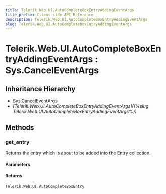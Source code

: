 ```yaml
---
title: Telerik.Web.UI.AutoCompleteBoxEntryAddingEventArgs
title_prefix: Client-side API Reference
description: Telerik.Web.UI.AutoCompleteBoxEntryAddingEventArgs
slug: Telerik.Web.UI.AutoCompleteBoxEntryAddingEventArgs
---
```


# Telerik.Web.UI.AutoCompleteBoxEntryAddingEventArgs : Sys.CancelEventArgs

## Inheritance Hierarchy

* Sys.CancelEventArgs
* *[Telerik.Web.UI.AutoCompleteBoxEntryAddingEventArgs]({%slug Telerik.Web.UI.AutoCompleteBoxEntryAddingEventArgs%})*


## Methods

### get_entry

Returns the entry which is about to be added into the Entry collection.

#### Parameters

#### Returns

`Telerik.Web.UI.AutoCompleteBoxEntry`

